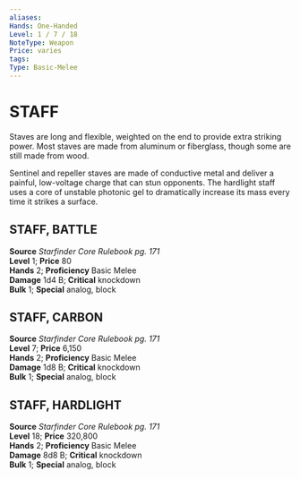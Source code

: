 ```yaml
---
aliases: 
Hands: One-Handed
Level: 1 / 7 / 18
NoteType: Weapon
Price: varies
tags: 
Type: Basic-Melee
---
```

# STAFF
Staves are long and flexible, weighted on the end to provide extra striking power. Most staves are made from aluminum or fiberglass, though some are still made from wood.

Sentinel and repeller staves are made of conductive metal and deliver a painful, low-voltage charge that can stun opponents. The hardlight staff uses a core of unstable photonic gel to dramatically increase its mass every time it strikes a surface.

##  STAFF, BATTLE

**Source** _Starfinder Core Rulebook pg. 171_  
**Level** 1; **Price** 80  
**Hands** 2; **Proficiency** Basic Melee  
**Damage** 1d4 B; **Critical** knockdown  
**Bulk** 1; **Special** analog, block

##  STAFF, CARBON

**Source** _Starfinder Core Rulebook pg. 171_  
**Level** 7; **Price** 6,150  
**Hands** 2; **Proficiency** Basic Melee  
**Damage** 1d8 B; **Critical** knockdown  
**Bulk** 1; **Special** analog, block

##  STAFF, HARDLIGHT

**Source** _Starfinder Core Rulebook pg. 171_  
**Level** 18; **Price** 320,800  
**Hands** 2; **Proficiency** Basic Melee  
**Damage** 8d8 B; **Critical** knockdown  
**Bulk** 1; **Special** analog, block